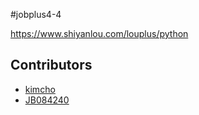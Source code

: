 #jobplus4-4

https://www.shiyanlou.com/louplus/python

## Contributors

* [kimcho](https://github.com/chowkim)
* [JB084240](https://github.com/JB084240)

